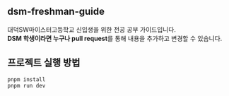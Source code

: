 ## dsm-freshman-guide

대덕SW마이스터고등학교 신입생을 위한 전공 공부 가이드입니다.<br>
**DSM 학생이라면 누구나 pull request**를 통해 내용을 추가하고 변경할 수 있습니다.

## 프로젝트 실행 방법

```
pnpm install
pnpm run dev
```